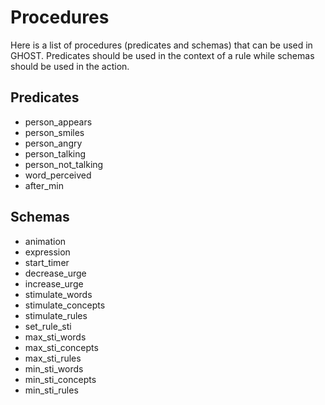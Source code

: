 # Procedures
Here is a list of procedures (predicates and schemas) that can be used in GHOST. Predicates should be used in the context of a rule while schemas should be used in the action.

## Predicates
- person_appears
- person_smiles
- person_angry
- person_talking
- person_not_talking
- word_perceived
- after_min

## Schemas
- animation
- expression
- start_timer
- decrease_urge
- increase_urge
- stimulate_words
- stimulate_concepts
- stimulate_rules
- set_rule_sti
- max_sti_words
- max_sti_concepts
- max_sti_rules
- min_sti_words
- min_sti_concepts
- min_sti_rules
